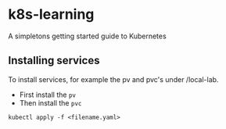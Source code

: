 # k8s-learning
A simpletons getting started guide to Kubernetes

## Installing services
To install services, for example the pv and pvc's under /local-lab.
- First install the `pv`
- Then install the `pvc`

`kubectl apply -f <filename.yaml>`
